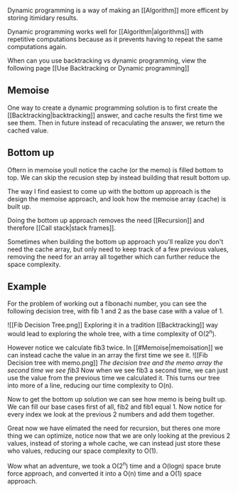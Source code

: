 Dynamic programming is a way of making an [[Algorithm]] more efficent by storing itimidary results. 

Dynamic programming works well for [[Algorithm|algorithms]] with repetitive computations because as it prevents having to repeat the same computations again.

When can you use backtracking vs dynamic programming, view the following page [[Use Backtracking or Dynamic programming]]

## Memoise 
One way to create a dynamic programming solution is to first create the [[Backtracking|backtracking]] answer, and cache results the first time we see them. Then in future instead of recaculating the answer, we return the cached value. 

## Bottom up
Oftern in memoise youll notice the cache (or the memo) is filled bottom to top. We can skip the recusion step by instead building that result bottom up. 

The way I find easiest to come up with the bottom up approach is the design the memoise approach, and look how the memoise array (cache) is built up. 

Doing the bottom up approach removes the need [[Recursion]] and therefore [[Call stack|stack frames]]. 

Sometimes when building the bottom up approach you'll realize you don't need the cache array, but only need to keep track of a few previous values, removing the need for an array all together which can further reduce the space complexity. 

## Example

For the problem of working out a fibonachi number, you can see the following decision tree, with fib 1 and 2 as the base case with a value of 1. 

![[Fib Decision Tree.png]]
Exploring it in a tradition [[Backtracking]] way would lead to exploring the whole tree, with a time complexity of O(2<sup>n</sup>). 

However notice we calculate fib3 twice. In [[#Memoise|memoisation]] we can instead cache the value in an array the first time we see it. 
![[Fib Decision tree with memo.png]]
 *The decision tree and the memo array the second time we see fib3*
Now when we see fib3 a second time, we can just use the value from the previous time we calculated it. This turns our tree into more of a line, reducing our time complexity to O(n).

Now to get the bottom up solution we can see how memo is being built up. We can fill our base cases first of all, fib2 and fib1 equal 1. Now notice for every index we look at the previous 2 numbers and add them together. 

Great now we have elimated the need for recursion, but theres one more thing we can optimize, notice now that we are only looking at the previous 2 values, instead of storing a whole cache, we can instead just store these who values, reducing our space complexity to O(1).

Wow what an adventure, we took a O(2<sup>n</sup>) time and a O(logn) space brute force approach, and converted it into a O(n) time and a O(1) space approach. 



